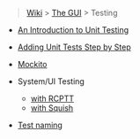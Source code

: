 > [Wiki](Home) > [The GUI](The-GUI) > Testing

* [An Introduction to Unit Testing](An-Introduction-to-Unit-Testing)

* [Adding Unit Tests Step by Step](Adding-Unit-Tests)

* [Mockito](Using-Mockito-for-Testing-in-the-GUI)

* System/UI Testing
    * [with RCPTT](System-Testing-with-RCPTT)
    * [with Squish](System-Testing-with-Squish)

* [Test naming](Test-naming)